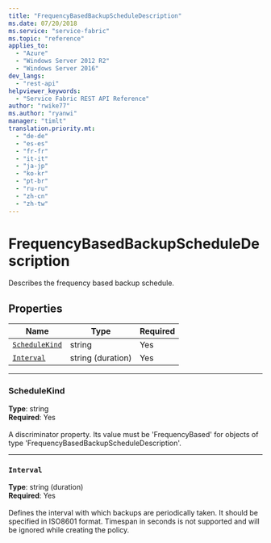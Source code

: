```yaml
---
title: "FrequencyBasedBackupScheduleDescription"
ms.date: 07/20/2018
ms.service: "service-fabric"
ms.topic: "reference"
applies_to: 
  - "Azure"
  - "Windows Server 2012 R2"
  - "Windows Server 2016"
dev_langs: 
  - "rest-api"
helpviewer_keywords: 
  - "Service Fabric REST API Reference"
author: "rwike77"
ms.author: "ryanwi"
manager: "timlt"
translation.priority.mt: 
  - "de-de"
  - "es-es"
  - "fr-fr"
  - "it-it"
  - "ja-jp"
  - "ko-kr"
  - "pt-br"
  - "ru-ru"
  - "zh-cn"
  - "zh-tw"
---
```

# FrequencyBasedBackupScheduleDescription

Describes the frequency based backup schedule.

## Properties
| Name | Type | Required |
| --- | --- | --- |
| [`ScheduleKind`](#schedulekind) | string | Yes |
| [`Interval`](#interval) | string (duration) | Yes |

____
### ScheduleKind
__Type__: string <br/>
__Required__: Yes <br/>
<br/>
A discriminator property. Its value must be 'FrequencyBased' for objects of type 'FrequencyBasedBackupScheduleDescription'.

____
### `Interval`
__Type__: string (duration) <br/>
__Required__: Yes<br/>
<br/>
Defines the interval with which backups are periodically taken. It should be specified in ISO8601 format. Timespan in seconds is not supported and will be ignored while creating the policy.
